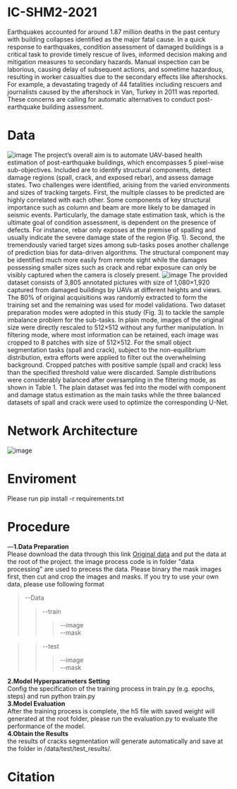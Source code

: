 # IC-SHM2-2021
Earthquakes accounted for around 1.87 million deaths in the past century with building collapses identified as the major fatal cause. In a quick response to earthquakes, condition assessment of damaged buildings is a critical task to provide timely rescue of lives, informed decision making and mitigation measures to secondary hazards. Manual inspection can be laborious, causing delay of subsequent actions, and sometime hazardous, resulting in worker casualties due to the secondary effects like aftershocks.  For example, a devastating tragedy of  44 fatalities including rescuers and journalists caused by the aftershock in Van, Turkey in 2011 was reported. These concerns are calling for automatic alternatives to conduct post-earthquake building assessment.
# Data
![image](https://user-images.githubusercontent.com/77284145/188786135-8473ce7d-7038-4338-8d62-6cdd367532e3.png)
The project’s overall aim is to automate UAV-based health estimation of post-earthquake buildings, which encompasses 5 pixel-wise sub-objectives. Included are to identify structural components, detect damage regions (spall, crack, and exposed rebar), and assess damage states. Two challenges were identified, arising from the varied environments and sizes of tracking targets. First, the multiple classes to be predicted are highly correlated with each other. Some components of key structural importance such as column and beam are more likely to be damaged in seismic events. Particularly, the damage state estimation task, which is the ultimate goal of condition assessment, is dependent on the presence of defects. For instance, rebar only exposes at the premise of spalling and usually indicate the severe damage state of the region (Fig. 1).  Second, the tremendously varied target sizes among sub-tasks poses another challenge of prediction bias for data-driven algorithms. The structural component may be identified much more easily from remote sight while the damages possessing smaller sizes such as crack and rebar exposure can only be visibly captured when the camera is closely present. 
![image](https://user-images.githubusercontent.com/77284145/188786336-3bd09bf7-7f6d-4fd5-88b6-196a12cf1007.png)
The provided dataset consists of 3,805 annotated pictures with size of 1,080×1,920 captured from damaged buildings by UAVs at different heights and views. The 80% of original acquisitions was randomly extracted to form the training set and the remaining was used for model validations. Two dataset preparation modes were adopted in this study (Fig. 3) to tackle the sample imbalance problem for the sub-tasks. In plain mode, images of the original size were directly rescaled to 512×512 without any further manipulation. In filtering mode, where most information can be retained, each image was cropped to 8 patches with size of 512×512. For the small object segmentation tasks (spall and crack), subject to the non-equilibrium distribution, extra efforts were applied to filter out the overwhelming background. Cropped patches with positive sample (spall and crack) less than the specified threshold value were discarded. Sample distributions were considerably balanced after oversampling in the filtering mode, as shown in Table 1. The plain dataset was fed into the model with component and damage status estimation as the main tasks while the three balanced datasets of spall and crack were used to optimize the corresponding U-Net.  
# Network Architecture
![image](https://user-images.githubusercontent.com/77284145/188786021-5c2a0d59-2f1b-40ee-9229-035b3fbb5784.png)
# Enviroment
Please run pip install -r requirements.txt 
# Procedure
—__1.Data Preparation__  
Please download the data through this link [Original data](http://www.schm.org.cn/#/IPC-SHM,2020/dataDownload) and put the data at the root of the project.
the image process code is in folder "data processing" are used to precess the data. Please binary the mask images first, then cut and crop the images and masks.
If you try to use your own data, please use following format  
 >--Data  
 >> --train  
 >>> --image  
 >>> --mask  
 
 >> --test  
 >>> --image  
 >>> --mask  


__2.Model Hyperparameters Setting__  
Config the specification of the training process in train.py (e.g. epochs, steps) and run python train.py  
__3.Model Evaluation__    
After the training process is complete, the h5 file with saved weight will generated at the root folder, please run the evaluation.py to evaluate the performance of the model.  
__4.Obtain the Results__  
the results of cracks segmentation will generate automatically and save at the folder in /data/test/test_results/.  
# Citation
